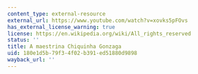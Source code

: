```yaml
---
content_type: external-resource
external_url: https://www.youtube.com/watch?v=xovks5pFOvs
has_external_license_warning: true
license: https://en.wikipedia.org/wiki/All_rights_reserved
status: ''
title: A maestrina Chiquinha Gonzaga
uid: 180e1d5b-79f3-4f02-b391-ed51880d9898
wayback_url: ''
---
```

